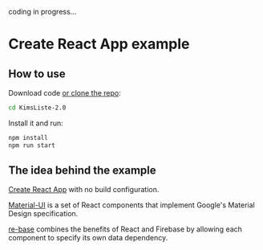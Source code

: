 coding in progress...
# Create React App example

## How to use

Download code [or clone the repo](https://github.com/a-sep/KimsListe-2.0.git):

```bash
cd KimsListe-2.0
```

Install it and run:

```bash
npm install
npm run start
```

## The idea behind the example

[Create React App](https://github.com/facebookincubator/create-react-app) with no build configuration.

[Material-UI](https://github.com/callemall/material-ui/tree/v1-beta) is a set of React components that implement Google's Material Design specification.

[re-base](https://github.com/tylermcginnis/re-base) combines the benefits of React and Firebase by allowing each component to specify its own data dependency. 
